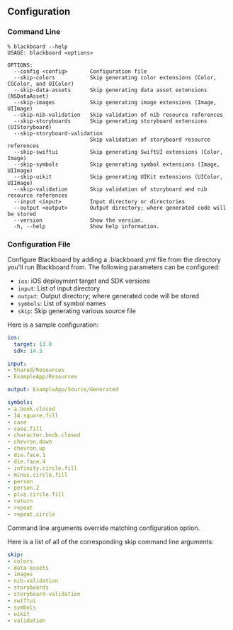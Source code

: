 ## Configuration

### Command Line

```
% blackboard --help
USAGE: blackboard <options>

OPTIONS:
  --config <config>       Configuration file
  --skip-colors           Skip generating color extensions (Color, CGColor, and UIColor)
  --skip-data-assets      Skip generating data asset extensions (NSDataAsset)
  --skip-images           Skip generating image extensions (Image, UIImage)
  --skip-nib-validation   Skip validation of nib resource references
  --skip-storyboards      Skip generating storyboard extensions (UIStoryboard)
  --skip-storyboard-validation
                          Skip validation of storyboard resource references
  --skip-swiftui          Skip generating SwiftUI extensions (Color, Image)
  --skip-symbols          Skip generating symbol extensions (Image, UIImage)
  --skip-uikit            Skip generating UIKit extensions (UIColor, UIImage)
  --skip-validation       Skip validation of storyboard and nib resource references
  --input <input>         Input directory or directories
  --output <output>       Output directory; where generated code will be stored
  --version               Show the version.
  -h, --help              Show help information.
```

### Configuration File

Configure Blackboard by adding a .blackboard.yml file from the directory you'll run Blackboard from. The following parameters can be configured:

* `ios`: iOS deployment target and SDK versions
* `input`: List of input directory
* `output`: Output directory; where generated code will be stored
* `symbols`: List of symbol names
* `skip`: Skip generating various source file

Here is a sample configuration:

```yaml
ios:
  target: 13.0
  sdk: 14.5

input:
- Shared/Resources
- ExampleApp/Resources

output: ExampleApp/Source/Generated

symbols:
- a.book.closed
- 14.square.fill
- case
- case.fill
- character.book.closed
- chevron.down
- chevron.up
- die.face.1
- die.face.4
- infinity.circle.fill
- minus.circle.fill
- person
- person.2
- plus.circle.fill
- return
- repeat
- repeat.circle
```

Command line arguments override matching configuration option.

Here is a list of all of the corresponding skip command line arguments:

```yaml
skip:
- colors
- data-assets
- images
- nib-validation
- storyboards
- storyboard-validation
- swiftui
- symbols
- uikit
- validation
```
